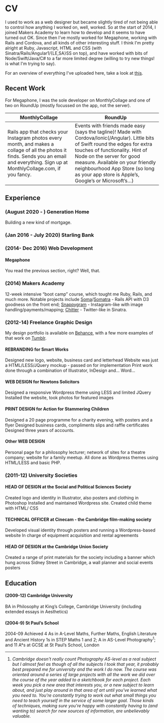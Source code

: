 # CV

I used to work as a web designer but became slightly tired of not being able to control how anything I worked on, well, worked. So at the start of 2014, I joined Makers Academy to learn how to develop and it seems to have turned out OK. Since then I’ve mostly worked for Megaphone, working with Rails and Cordova, and all kinds of other interesting stuff. I think I'm pretty alright at Ruby, Javascript, HTML and CSS (with Sinatra/Rails/Angular1/{LE,SA}SS on top), and have worked with bits of Node/Swift/Java/C# to a far more limited degree (willing to try new things! is what I'm trying to say).

For an overview of everything I've uploaded here, take a look at [this](https://github.com/NotTheUsual/index.html).

## Recent Work

For Megaphone, I was the sole developer on MonthlyCollage and one of two on RoundUp (mostly focussed on the app, not the server).

| MonthlyCollage | RoundUp |
| ------------ | ---------- |
| Rails app that checks your Instagram photos every month, and makes a collage of all the photos it finds. Sends you an email and everything. Sign up at MonthlyCollage.com, if you fancy. | Events with friends made easy (says the tagline)! Made with Cordova/Ionic(/Angular). Little bits of Swift round the edges for extra touches of functionality. Hint of Node on the server for good measure. Available on your friendly neighbourhood App Store (so long as your app store is Apple’s, Google’s or Microsoft’s…) |


## Experience

### (August 2020 - ) Generation Home
Building a new kind of mortgage.

### (Jan 2016 - July 2020) Starling Bank

### (2014- Dec 2016) Web Development

#### Megaphone
You read the previous section, right? Well, that.

### (2014) Makers Academy

12-week intensive “boot camp” course, which tought me Ruby, Rails, and much more. Notable projects include [Soma](https://github.com/NotTheUsual/Soma)/[Somatra](https://github.com/NotTheUsual/somatra) - Rails API with D3 goodness on the front end; [Snappygram](https://github.com/NotTheUsual/Snappygram) - Instagram-like with image handling/payments/mapping; [Chitter](https://github.com/NotTheUsual/Chitter) - Twitter-like in Sinatra.

### (2012-14) Freelance Graphic Design

My design portfolio is available on [Behance](https://www.behance.net/JADH), with a few more examples of that work on [Tumblr](http://jh704.tumblr.com/portfolio).

#### REBRANDING for Smart Works
Designed new logo, website, business card and letterhead
Website was just a HTML/LESS/JQuery mockup - passed on for implementation
Print work done through a combination of Illustrator, InDesign and... Word...

#### WEB DESIGN for Newtons Solicitors
Designed a responsive Wordpress theme using LESS and limited JQuery
Installed the website, took photos for featured images

#### PRINT DESIGN for Action for Stammering Children
Designed a 20 page programme for a charity evening, with posters and a flyer
Designed business cards, compliments slips and raffle certificates
Designed three years of accounts.

#### Other WEB DESIGN
Personal page for a philosophy lecturer; network of sites for a theatre company; website for a family meetup. All done as Wordpress themes using HTML/LESS and basic PHP.

### (2011-12) University Societies

#### HEAD OF DESIGN at the Social and Political Sciences Society
Created logo and identity in Illustrator, also posters and clothing in Photoshop 
Installed and maintained Wordpress site. Created child theme with HTML/ CSS

#### TECHNICAL OFFICER at Cinecam - the Cambridge film-making society
Developed visual identity through posters and running a Wordpress-based website
In charge of equipment acquisition and rental agreements

#### HEAD OF DESIGN at the Cambridge Union Society
Created a range of print materials for the society including a banner which hung across Sidney Street in Cambridge, a wall planner and social events posters

## Education

#### (2009-12) Cambridge University
BA in Philosophy at King’s College, Cambridge University (including extended essays in Aesthetics)

#### (2004-9) St Paul’s School
2004-09 Achieved 4 As in A-Level Maths, Further Maths, English Literature and Ancient History 1s in STEP Maths 1 and 2; A in AS-Level Photography<sup>1</sup>; and 11 A*s at GCSE at St Paul’s School, London

---

1. *Cambridge doesn't really count Photography AS-level as a real subject but I almost feel as though of all the subjects I took that year, it probably best prepared me for university and the work I do now. The course was oriented around a series of large projects with all the work we did over the course of the year added to a sketchbook for each project. Each week you pick a new area that interests you, or a new subject to learn about, and just play around in that area of art until you've learned what you need to. You're constantly trying to work out what small things you need to teach yourself in the service of some larger goal. Those kinds of techniques, making sure you're happy with constantly having to (and wanting to) search for new sources of information, are unbelievably valuable.*
